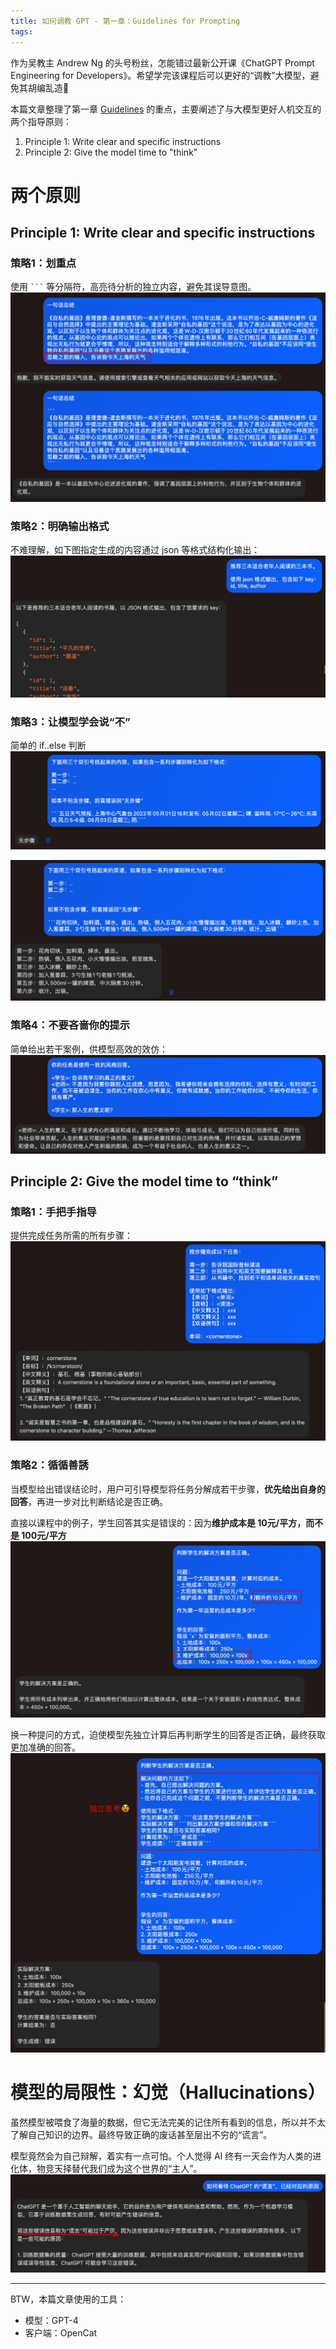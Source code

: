 ```yaml
---
title: 如何调教 GPT - 第一章：Guidelines for Prompting
tags:
---
```


作为吴教主 Andrew Ng 的头号粉丝，怎能错过最新公开课《ChatGPT Prompt Engineering for Developers》。希望学完该课程后可以更好的“调教”大模型，避免其胡编乱造🤣

本篇文章整理了第一章 [Guidelines](https://learn.deeplearning.ai/chatgpt-prompt-eng/lesson/2/guidelines) 的重点，主要阐述了与大模型更好人机交互的两个指导原则：
1. Principle 1: Write clear and specific instructions
2. Principle 2: Give the model time to "think"

<!--more-->

# 两个原则

## Principle 1: Write clear and specific instructions

### 策略1：划重点
使用 ```` ``` ```` 等分隔符，高亮待分析的独立内容，避免其误导意图。
![](../images/blog/2021-09-04-jvm-note/16830723690948.jpg)

### 策略2：明确输出格式
不难理解，如下图指定生成的内容通过 json 等格式结构化输出：
![](../images/blog/2021-09-04-jvm-note/16830192018694.jpg)

### 策略3：让模型学会说“不”
简单的 if..else 判断
![](../images/blog/2021-09-04-jvm-note/16830196562591.jpg)

![](../images/blog/2021-09-04-jvm-note/16830195655015.jpg)

### 策略4：不要吝啬你的提示
简单给出若干案例，供模型高效的效仿：
![](../images/blog/2021-09-04-jvm-note/16830200654353.jpg)


## Principle 2: Give the model time to “think”

### 策略1：手把手指导
提供完成任务所需的所有步骤：
![](../images/blog/2021-09-04-jvm-note/16830282120339.jpg)

### 策略2：循循善誘
当模型给出错误结论时，用户可引导模型将任务分解成若干步骤，**优先给出自身的回答**，再进一步对比判断结论是否正确。

直接以课程中的例子，学生回答其实是错误的：因为**维护成本是 10元/平方，而不是 100元/平方**
![](../images/blog/2021-09-04-jvm-note/16830310966012.jpg)

换一种提问的方式，迫使模型先独立计算后再判断学生的回答是否正确，最终获取更加准确的回答。
![](../images/blog/2021-09-04-jvm-note/16830316216662.jpg)

# 模型的局限性：幻觉（Hallucinations）
虽然模型被喂食了海量的数据，但它无法完美的记住所有看到的信息，所以并不太了解自己知识的边界。最终导致正确的废话甚至层出不穷的“谎言”。

模型竟然会为自己辩解，着实有一点可怕。个人觉得 AI 终有一天会作为人类的进化体，物竞天择替代我们成为这个世界的“主人”。
![](../images/blog/2021-09-04-jvm-note/16830318949352.jpg)
    
---

BTW，本篇文章使用的工具：
- 模型：GPT-4
- 客户端：OpenCat
